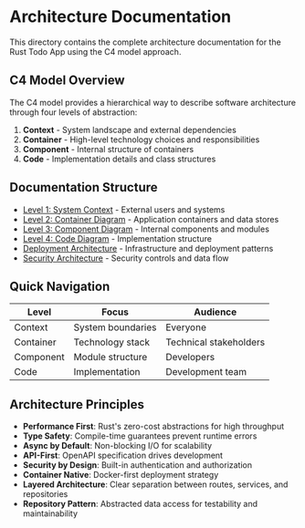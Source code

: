 # Architecture Documentation

This directory contains the complete architecture documentation for the Rust Todo App using the C4 model approach.

## C4 Model Overview

The C4 model provides a hierarchical way to describe software architecture through four levels of abstraction:

1. **Context** - System landscape and external dependencies
2. **Container** - High-level technology choices and responsibilities  
3. **Component** - Internal structure of containers
4. **Code** - Implementation details and class structures

## Documentation Structure

- [Level 1: System Context](01-system-context.md) - External users and systems
- [Level 2: Container Diagram](02-container-diagram.md) - Application containers and data stores
- [Level 3: Component Diagram](03-component-diagram.md) - Internal components and modules
- [Level 4: Code Diagram](04-code-diagram.md) - Implementation structure
- [Deployment Architecture](05-deployment.md) - Infrastructure and deployment patterns
- [Security Architecture](06-security.md) - Security controls and data flow

## Quick Navigation

| Level | Focus | Audience |
|-------|-------|----------|
| Context | System boundaries | Everyone |
| Container | Technology stack | Technical stakeholders |
| Component | Module structure | Developers |
| Code | Implementation | Development team |

## Architecture Principles

- **Performance First**: Rust's zero-cost abstractions for high throughput
- **Type Safety**: Compile-time guarantees prevent runtime errors
- **Async by Default**: Non-blocking I/O for scalability
- **API-First**: OpenAPI specification drives development
- **Security by Design**: Built-in authentication and authorization
- **Container Native**: Docker-first deployment strategy
- **Layered Architecture**: Clear separation between routes, services, and repositories
- **Repository Pattern**: Abstracted data access for testability and maintainability
